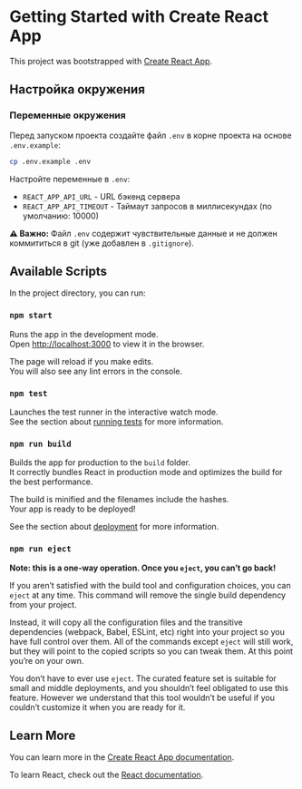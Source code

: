 # Getting Started with Create React App

This project was bootstrapped with [Create React App](https://github.com/facebook/create-react-app).

## Настройка окружения

### Переменные окружения

Перед запуском проекта создайте файл `.env` в корне проекта на основе `.env.example`:

```bash
cp .env.example .env
```

Настройте переменные в `.env`:

- `REACT_APP_API_URL` - URL бэкенд сервера
- `REACT_APP_API_TIMEOUT` - Таймаут запросов в миллисекундах (по умолчанию: 10000)

**⚠️ Важно:** Файл `.env` содержит чувствительные данные и не должен коммититься в git (уже добавлен в `.gitignore`).

## Available Scripts

In the project directory, you can run:

### `npm start`

Runs the app in the development mode.\
Open [http://localhost:3000](http://localhost:3000) to view it in the browser.

The page will reload if you make edits.\
You will also see any lint errors in the console.

### `npm test`

Launches the test runner in the interactive watch mode.\
See the section about [running tests](https://facebook.github.io/create-react-app/docs/running-tests) for more information.

### `npm run build`

Builds the app for production to the `build` folder.\
It correctly bundles React in production mode and optimizes the build for the best performance.

The build is minified and the filenames include the hashes.\
Your app is ready to be deployed!

See the section about [deployment](https://facebook.github.io/create-react-app/docs/deployment) for more information.

### `npm run eject`

**Note: this is a one-way operation. Once you `eject`, you can’t go back!**

If you aren’t satisfied with the build tool and configuration choices, you can `eject` at any time. This command will remove the single build dependency from your project.

Instead, it will copy all the configuration files and the transitive dependencies (webpack, Babel, ESLint, etc) right into your project so you have full control over them. All of the commands except `eject` will still work, but they will point to the copied scripts so you can tweak them. At this point you’re on your own.

You don’t have to ever use `eject`. The curated feature set is suitable for small and middle deployments, and you shouldn’t feel obligated to use this feature. However we understand that this tool wouldn’t be useful if you couldn’t customize it when you are ready for it.

## Learn More

You can learn more in the [Create React App documentation](https://facebook.github.io/create-react-app/docs/getting-started).

To learn React, check out the [React documentation](https://reactjs.org/).
